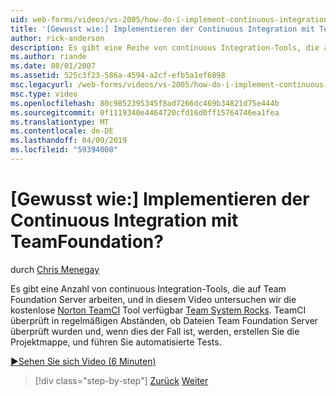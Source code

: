 ```yaml
---
uid: web-forms/videos/vs-2005/how-do-i-implement-continuous-integration-with-team-foundation
title: '[Gewusst wie:] Implementieren der Continuous Integration mit TeamFoundation? | Microsoft-Dokumentation'
author: rick-anderson
description: Es gibt eine Reihe von continuous Integration-Tools, die auf Team Foundation Server arbeiten, und in diesem Video untersuchen wir die kostenlose Norton TeamCI Tool verfügbare...
ms.author: riande
ms.date: 08/01/2007
ms.assetid: 525c3f23-586a-4594-a2cf-efb5a1ef6898
msc.legacyurl: /web-forms/videos/vs-2005/how-do-i-implement-continuous-integration-with-team-foundation
msc.type: video
ms.openlocfilehash: 80c9852395345f8ad7266dc469b34821d75e444b
ms.sourcegitcommit: 0f1119340e4464720cfd16d0ff15764746ea1fea
ms.translationtype: MT
ms.contentlocale: de-DE
ms.lasthandoff: 04/09/2019
ms.locfileid: "59394008"
---
```

# <a name="how-do-i-implement-continuous-integration-with-team-foundation"></a>[Gewusst wie:] Implementieren der Continuous Integration mit TeamFoundation?

durch [Chris Menegay](https://twitter.com/CMenegay)

Es gibt eine Anzahl von continuous Integration-Tools, die auf Team Foundation Server arbeiten, und in diesem Video untersuchen wir die kostenlose [Norton TeamCI](http://teamsystemrocks.com/files/12/tools/entry1018.aspx) Tool verfügbar [Team System Rocks](http://teamsystemrocks.com/). TeamCI überprüft in regelmäßigen Abständen, ob Dateien Team Foundation Server überprüft wurden und, wenn dies der Fall ist, werden, erstellen Sie die Projektmappe, und führen Sie automatisierte Tests.

[&#9654;Sehen Sie sich Video (6 Minuten)](https://channel9.msdn.com/Blogs/ASP-NET-Site-Videos/how-do-i-implement-continuous-integration-with-team-foundation)

> [!div class="step-by-step"]
> [Zurück](how-do-i-discover-application-changes-prior-to-deployment.md)
> [Weiter](how-do-i-automate-testing-using-team-build.md)
